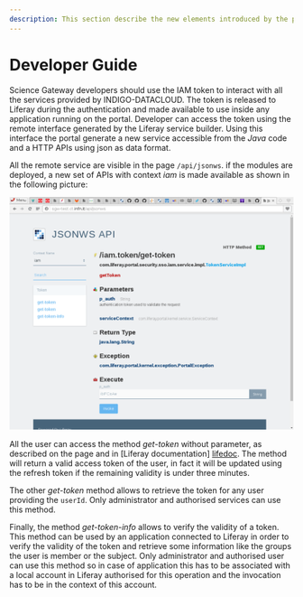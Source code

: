 ```yaml
---
description: This section describe the new elements introduced by the plugins which a developer can use to interact with IAM related elements, which mainly are the tokens.
---
```


# Developer Guide

Science Gateway developers should use the IAM token to interact with all the services provided by
INDIGO-DATACLOUD. The token is released to Liferay during the authentication and made available to
use inside any application running on the portal. Developer can access the token using the remote interface
generated by the Liferay service builder. Using this interface the portal generate a new service accessible
from the *Java* code and a HTTP APIs using json as data format.

All the remote service are visible in the page `/api/jsonws`. if the modules are deployed,
a new set of APIs with context *iam* is made available as shown in the following picture:

![Liferay iam service](img/LifeServ.png)

All the user can access the method *get-token* without parameter, as described on the page and in
[Liferay documentation] [lifedoc]. The method will return a valid access token of the user, in fact
it will be updated using the refresh token if the remaining validity is under three minutes.

The other *get-token* method allows to retrieve the token for any user providing the `userId`.
Only administrator and authorised services can use this method.

Finally, the method *get-token-info* allows to verify the validity of a token. This method can
be used by an application connected to Liferay in order to verify the validity of the token
and retrieve some information like the groups the user is member or the subject. Only administrator
and authorised user can use this method so in case of application this has to be associated with a local
account in Liferay authorised for this operation and the invocation has to be in the context of this account.

[lifedoc]: https://dev.liferay.com/develop/tutorials/-/knowledge_base/7-0/invoking-remote-services
